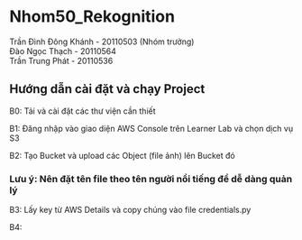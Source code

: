 # Nhom50_Rekognition
Trần Đình Đông Khánh - 20110503 (Nhóm trưởng)\
Đào Ngọc Thạch - 20110564\
Trần Trung Phát - 20110536

## Hướng dẫn cài đặt và chạy Project

B0: Tải và cài đặt các thư viện cần thiết

B1: Đăng nhập vào giao diện AWS Console trên Learner Lab và chọn dịch vụ S3

B2: Tạo Bucket và upload các Object (file ảnh) lên Bucket đó
### Lưu ý: Nên đặt tên file theo tên người nổi tiếng để dễ dàng quản lý


B3: Lấy key từ AWS Details và copy chúng vào file credentials.py

B4: 
